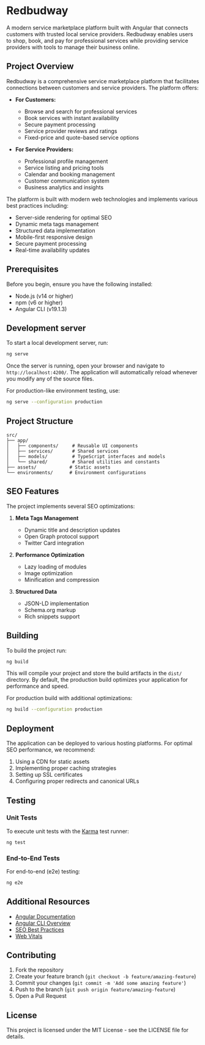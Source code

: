 # Redbudway

A modern service marketplace platform built with Angular that connects customers with trusted local service providers. Redbudway enables users to shop, book, and pay for professional services while providing service providers with tools to manage their business online.

## Project Overview

Redbudway is a comprehensive service marketplace platform that facilitates connections between customers and service providers. The platform offers:

- **For Customers:**
  - Browse and search for professional services
  - Book services with instant availability
  - Secure payment processing
  - Service provider reviews and ratings
  - Fixed-price and quote-based service options

- **For Service Providers:**
  - Professional profile management
  - Service listing and pricing tools
  - Calendar and booking management
  - Customer communication system
  - Business analytics and insights

The platform is built with modern web technologies and implements various best practices including:

- Server-side rendering for optimal SEO
- Dynamic meta tags management
- Structured data implementation
- Mobile-first responsive design
- Secure payment processing
- Real-time availability updates

## Prerequisites

Before you begin, ensure you have the following installed:
- Node.js (v14 or higher)
- npm (v6 or higher)
- Angular CLI (v19.1.3)

## Development server

To start a local development server, run:

```bash
ng serve
```

Once the server is running, open your browser and navigate to `http://localhost:4200/`. The application will automatically reload whenever you modify any of the source files.

For production-like environment testing, use:

```bash
ng serve --configuration production
```

## Project Structure

```
src/
├── app/
│   ├── components/     # Reusable UI components
│   ├── services/       # Shared services
│   ├── models/         # TypeScript interfaces and models
│   └── shared/         # Shared utilities and constants
├── assets/            # Static assets
└── environments/      # Environment configurations
```

## SEO Features

The project implements several SEO optimizations:

1. **Meta Tags Management**
   - Dynamic title and description updates
   - Open Graph protocol support
   - Twitter Card integration

2. **Performance Optimization**
   - Lazy loading of modules
   - Image optimization
   - Minification and compression

3. **Structured Data**
   - JSON-LD implementation
   - Schema.org markup
   - Rich snippets support

## Building

To build the project run:

```bash
ng build
```

This will compile your project and store the build artifacts in the `dist/` directory. By default, the production build optimizes your application for performance and speed.

For production build with additional optimizations:

```bash
ng build --configuration production
```

## Deployment

The application can be deployed to various hosting platforms. For optimal SEO performance, we recommend:

1. Using a CDN for static assets
2. Implementing proper caching strategies
3. Setting up SSL certificates
4. Configuring proper redirects and canonical URLs

## Testing

### Unit Tests

To execute unit tests with the [Karma](https://karma-runner.github.io) test runner:

```bash
ng test
```

### End-to-End Tests

For end-to-end (e2e) testing:

```bash
ng e2e
```

## Additional Resources

- [Angular Documentation](https://angular.dev)
- [Angular CLI Overview](https://angular.dev/tools/cli)
- [SEO Best Practices](https://developers.google.com/search/docs)
- [Web Vitals](https://web.dev/vitals/)

## Contributing

1. Fork the repository
2. Create your feature branch (`git checkout -b feature/amazing-feature`)
3. Commit your changes (`git commit -m 'Add some amazing feature'`)
4. Push to the branch (`git push origin feature/amazing-feature`)
5. Open a Pull Request

## License

This project is licensed under the MIT License - see the LICENSE file for details.
